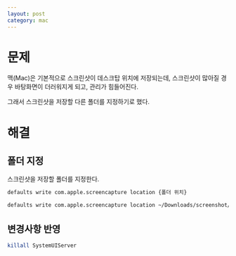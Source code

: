 ```yaml
---
layout: post
category: mac 
---
```


# 문제

맥(Mac)은 기본적으로 스크린샷이 데스크탑 위치에 저장되는데, 스크린샷이 많아질 경우 바탕화면이 더러워지게 되고, 관리가 힘들어진다.

그래서 스크린샷을 저장할 다른 폴더를 지정하기로 했다.

# 해결

## 폴더 지정

스크린샷을 저장할 폴더를 지정한다.

```bash
defaults write com.apple.screencapture location {폴더 위치}
```

```bash
defaults write com.apple.screencapture location ~/Downloads/screenshot/
```

## 변경사항 반영

```bash
killall SystemUIServer
```